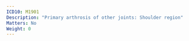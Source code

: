 ```yaml
---
ICD10: M1901
Description: "Primary arthrosis of other joints: Shoulder region"
Matters: No
Weight: 0
---
```


